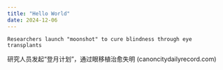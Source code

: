 ```yaml
---
title: "Hello World"
date: 2024-12-06
---
```


	Researchers launch "moonshot" to cure blindness through eye transplants
研究人员发起“登月计划”，通过眼移植治愈失明 (canoncitydailyrecord.com)

